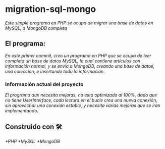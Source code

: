 # migration-sql-mongo
_Este simple programa en PHP se ocupa de migrar una base de datos en MySQL, a MongoDB completa_

## El programa:
_En este primer commit, creo un programa en PHP que se ocupa de leer completa un base de datos MySQL, la cual contiene artículos con información normal, y se envía a MongoDB,
creando una base de datos, una coleccion, e insertando toda la información._


### Información actual del proyecto
_El programa aun necesita mejoras, no esta optimizado al 100%, dado que no tiene UserInterface, cada lectura en el bucle crea una nueva conexión, sin aprovechar una conexión estable,
y necesita varias mejoras que se iran implementando._

## Construido con 🛠️
_*PHP_
_*MySQL_
_*MongoDB_
